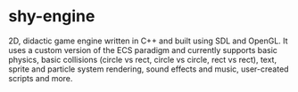 # shy-engine
2D, didactic game engine written in C++ and built using SDL and OpenGL. It uses a custom version of the ECS paradigm and currently supports basic physics, basic collisions (circle vs rect, circle vs circle, rect vs rect), text, sprite and particle system rendering, sound effects and music, user-created scripts and more.
